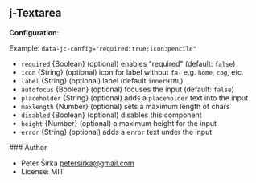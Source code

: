 ﻿## j-Textarea

__Configuration__:

Example: `data-jc-config="required:true;icon:pencile"`

- `required` {Boolean} (optional) enables "required" (default: `false`)
- `icon` {String} (optional) icon for label without `fa-` e.g. `home`, `cog`, etc.
- `label` {String} (optional) label (default `innerHTML`)
- `autofocus` {Boolean} (optional) focuses the input (default: `false`)
- `placeholder` {String} (optional) adds a `placeholder` text into the input
- `maxlength` {Number} (optional) sets a maximum length of chars
- `disabled` {Boolean} (optional) disables this component
- `height` {Number} (optional) a maximum height for the input
- `error` {String} (optional) adds a `error` text under the input

### Author

- Peter Širka <petersirka@gmail.com>
- License: MIT

